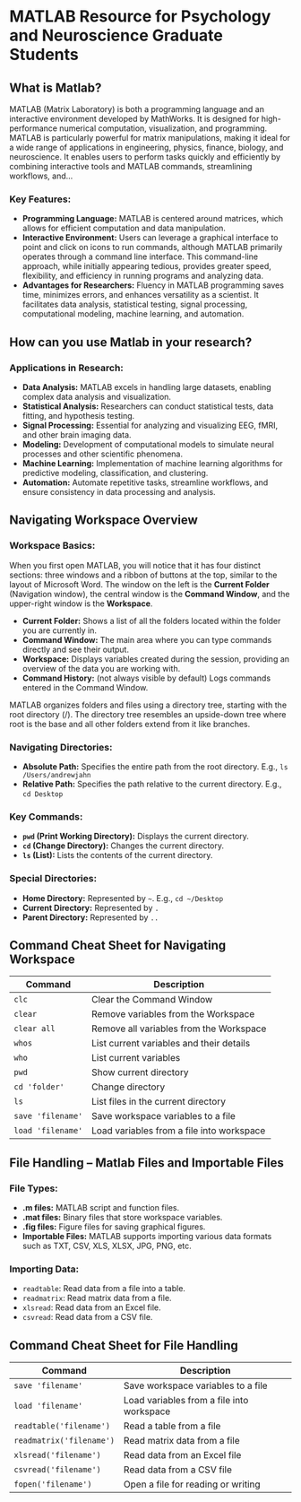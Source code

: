 # MATLAB Resource for Psychology and Neuroscience Graduate Students

## What is Matlab?

MATLAB (Matrix Laboratory) is both a programming language and an interactive environment developed by MathWorks. It is designed for high-performance numerical computation, visualization, and programming. MATLAB is particularly powerful for matrix manipulations, making it ideal for a wide range of applications in engineering, physics, finance, biology, and neuroscience. It enables users to perform tasks quickly and efficiently by combining interactive tools and MATLAB commands, streamlining workflows, and...

### Key Features:

- **Programming Language:** MATLAB is centered around matrices, which allows for efficient computation and data manipulation.
- **Interactive Environment:** Users can leverage a graphical interface to point and click on icons to run commands, although MATLAB primarily operates through a command line interface. This command-line approach, while initially appearing tedious, provides greater speed, flexibility, and efficiency in running programs and analyzing data.
- **Advantages for Researchers:** Fluency in MATLAB programming saves time, minimizes errors, and enhances versatility as a scientist. It facilitates data analysis, statistical testing, signal processing, computational modeling, machine learning, and automation.

## How can you use Matlab in your research?

### Applications in Research:

- **Data Analysis:** MATLAB excels in handling large datasets, enabling complex data analysis and visualization.
- **Statistical Analysis:** Researchers can conduct statistical tests, data fitting, and hypothesis testing.
- **Signal Processing:** Essential for analyzing and visualizing EEG, fMRI, and other brain imaging data.
- **Modeling:** Development of computational models to simulate neural processes and other scientific phenomena.
- **Machine Learning:** Implementation of machine learning algorithms for predictive modeling, classification, and clustering.
- **Automation:** Automate repetitive tasks, streamline workflows, and ensure consistency in data processing and analysis.

## Navigating Workspace Overview

### Workspace Basics:

When you first open MATLAB, you will notice that it has four distinct sections: three windows and a ribbon of buttons at the top, similar to the layout of Microsoft Word. The window on the left is the **Current Folder** (Navigation window), the central window is the **Command Window**, and the upper-right window is the **Workspace**.

- **Current Folder:** Shows a list of all the folders located within the folder you are currently in.
- **Command Window:** The main area where you can type commands directly and see their output.
- **Workspace:** Displays variables created during the session, providing an overview of the data you are working with.
- **Command History:** (not always visible by default) Logs commands entered in the Command Window.

MATLAB organizes folders and files using a directory tree, starting with the root directory (/). The directory tree resembles an upside-down tree where root is the base and all other folders extend from it like branches.

### Navigating Directories:

- **Absolute Path:** Specifies the entire path from the root directory. E.g., `ls /Users/andrewjahn`
- **Relative Path:** Specifies the path relative to the current directory. E.g., `cd Desktop`

### Key Commands:

- **`pwd` (Print Working Directory):** Displays the current directory.
- **`cd` (Change Directory):** Changes the current directory.
- **`ls` (List):** Lists the contents of the current directory.

### Special Directories:

- **Home Directory:** Represented by `~`. E.g., `cd ~/Desktop`
- **Current Directory:** Represented by `.` 
- **Parent Directory:** Represented by `..`

## Command Cheat Sheet for Navigating Workspace

| Command       | Description                         |
|---------------|-------------------------------------|
| `clc`         | Clear the Command Window            |
| `clear`       | Remove variables from the Workspace |
| `clear all`   | Remove all variables from the Workspace |
| `whos`        | List current variables and their details |
| `who`         | List current variables              |
| `pwd`         | Show current directory              |
| `cd 'folder'` | Change directory                    |
| `ls`          | List files in the current directory |
| `save 'filename'` | Save workspace variables to a file |
| `load 'filename'` | Load variables from a file into workspace |

## File Handling – Matlab Files and Importable Files

### File Types:

- **.m files:** MATLAB script and function files.
- **.mat files:** Binary files that store workspace variables.
- **.fig files:** Figure files for saving graphical figures.
- **Importable Files:** MATLAB supports importing various data formats such as TXT, CSV, XLS, XLSX, JPG, PNG, etc.

### Importing Data:

- `readtable`: Read data from a file into a table.
- `readmatrix`: Read matrix data from a file.
- `xlsread`: Read data from an Excel file.
- `csvread`: Read data from a CSV file.

## Command Cheat Sheet for File Handling

| Command                    | Description                               |
|----------------------------|-------------------------------------------|
| `save 'filename'`          | Save workspace variables to a file        |
| `load 'filename'`          | Load variables from a file into workspace |
| `readtable('filename')`    | Read a table from a file                  |
| `readmatrix('filename')`   | Read matrix data from a file              |
| `xlsread('filename')`      | Read data from an Excel file              |
| `csvread('filename')`      | Read data from a CSV file                 |
| `fopen('filename')`        | Open a file for reading or writing        |
